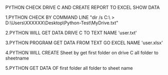 PYTHON CHECK DRIVE C AND CREATE REPORT TO EXCEL SHOW DATA

1.PYTHON CHECK BY COMMAND LINE "dir /s C:\ > D:\\Users\\XXXXXX\\Desktop\\Python-Test\\MyDrive.txt"

2.PYTHON WILL GET DATA DRIVE C TO TEXT NAME 'user.txt'

3.PYTHON PROGRAM GET DATA FROM TEXT GO EXCEL NAME 'user.xlsx'

4.PYTHON WILL CREATE Sheet by get first folder on drive C all folder to sheetname

5.PYTHON GET DATA OF first folder all folder to sheet name